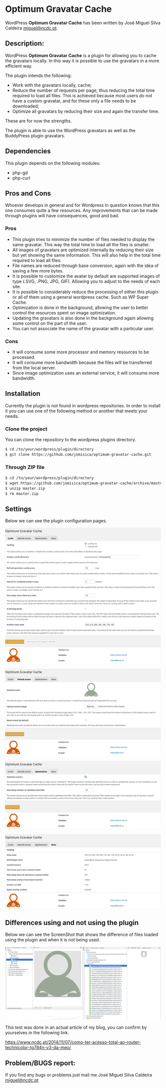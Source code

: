 # Optimum Gravatar Cache
WordPress **Optimum Gravatar Cache** has been written by José Miguel Silva Caldeira <miguel@ncdc.pt>.

## Description:
WordPress **Optimum Gravatar Cache** is a plugin for allowing you to cache the gravatars locally. In this way it is possible to use the gravatars in a more efficient way.

The plugin intends the following:
* Work with the gravatars locally, cache;
* Reduce the number of requests per page, thus reducing the total time required to load all files. This is achieved because most users do not have a custom gravatar, and for these only a file needs to be downloaded;
* Optimize all gravatars by reducing their size and again the transfer time.

These are for now the strengths.

The plugin is able to use the WordPress gravatars as well as the BuddyPress plugin gravatars.

## Dependencies
This plugin depends on the following modules:
* php-gd
* php-curl

## Pros and Cons
Whoever develops in general and for Wordpress in question knows that this one consumes quite a few resources.
Any improvements that can be made through plugins will have consequences, good and bad.

### Pros
* This plugin tries to minimize the number of files needed to display the same gravatar. This way the total time to load all the files is smaller.
* All images of gravatars are optimized internally by reducing their size but yet showing the same information. This will also help in the total time required to load all files.
* File names are reduced through base conversion, again with the idea of ​​saving a few more bytes.
* It is possible to customize the avatar by default are supported images of type (.SVG, .PNG, JPG, GIF). Allowing you to adjust to the needs of each site.
* It is possible to considerably reduce the processing of either this plugin or all of them using a general wordpress cache. Such as WP Super Cache.
* Optimization is done in the background, allowing the user to better control the resources spent on image optimization.
* Updating the gravatars is also done in the background again allowing some control on the part of the user.
* You can not associate the name of the gravatar with a particular user.

### Cons
* It will consume some more processor and memory resources to be processed.
* It will consume more bandwidth because the files will be transferred from the local server.
* Since image optimization uses an external service, it will consume more bandwidth.

## Installation
Currently the plugin is not found in wordpress repositories.
In order to install it you can use one of the following method or another that meets your needs.

### Clone the project
You can clone the repository to the wordpress plugins directory.

```Bash
$ cd /to/your/wordpress/plugin/directory
$ git clone https://github.com/jomisica/optimum-gravatar-cache.git
```

### Through ZIP file

```Bash
$ cd /to/your/wordpress/plugin/directory
$ wget https://github.com/jomisica/optimum-gravatar-cache/archive/master.zip
$ unzip master.zip
$ rm master.zip
```

## Settings
Below we can see the plugin configuration pages.

![Settings ScreenShot](assets/screenshot-1.png?raw=true "Settings ScreenShot")

![Settings ScreenShot](assets/screenshot-2.png?raw=true "Settings ScreenShot")

![Settings ScreenShot](assets/screenshot-3.png?raw=true "Settings ScreenShot")

![Settings ScreenShot](assets/screenshot-4.png?raw=true "Settings ScreenShot")

## Differences using and not using the plugin
Below we can see the ScreenShot that shows the difference of files loaded using the plugin and when it is not being used.

![Differences using and not using the plugin](media/screenshot-5.png?raw=true "Differences using and not using the plugin")

This test was done in an actual article of my blog, you can confirm by yourselves in the following link.

https://www.ncdc.pt/2014/11/07/como-ter-acesso-total-ao-router-technicolor-tg784n-v3-da-meo/

## Problem/BUGS report:
If you find any bugs or problems just mail me José Miguel Silva Caldeira <miguel@ncdc.pt>
